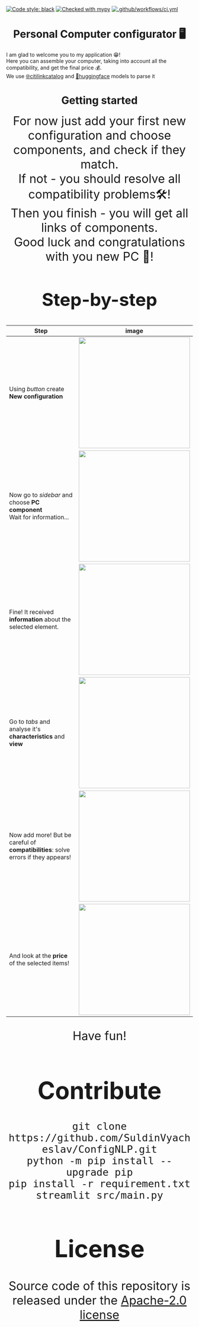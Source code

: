 [![Code style: black](https://img.shields.io/badge/code%20style-black-000000.svg)](https://github.com/psf/black)
[![Checked with mypy](http://www.mypy-lang.org/static/mypy_badge.svg)](http://mypy-lang.org/)
[![.github/workflows/ci.yml](https://github.com/SuldinVyacheslav/ConfigNLP/actions/workflows/ci.yml/badge.svg)](https://github.com/SuldinVyacheslav/ConfigNLP/actions/workflows/ci.yml)

<h1 style="text-align: center;">Personal Computer configurator 🖥</h1>

I am glad to welcome you to my application 😁!  
Here you can assemble your computer, taking into account all the
compatibility, and get the final price 💰.  
We use [🌐citilinkcatalog](https://www.citilink.ru/)
and [🤗huggingface](https://huggingface.co/) models to parse it

<h1 style="text-align: center;">Getting started</h1>

<div style="text-align: center; font-size:xx-large">
For now just add your first new configuration and choose components,
and check if they match.  
<br>If not - you should resolve all compatibility problems🛠️!  
<br>Then you finish - you will get all links of components.  
<br>Good luck and congratulations with you new PC 🥳!


## Step-by-step
| Step                                                                                | image                                                                         |
| ----------------------------------------------------------------------------------- |-------------------------------------------------------------------------------|
| Using *button* create **New configuration**                                         | <img align="center" src="https://i.ibb.co/z5cr5sp/button.png" width="300">    |
| Now go to *sidebar* and choose **PC component**<br>Wait for information...          | <img  align="center" src="https://i.ibb.co/10cs7xw/select.png"  width="300">  |
| Fine! It received **information** about the selected element.                       | <img align="center" src="https://i.ibb.co/F04zyNj/added.png"  width="300">    |
| Go to *tabs* and analyse it's **characteristics** and **view**                      | <img align="center" src="https://i.ibb.co/FbxXrW5/tab.png"  width="300">      |
| Now add more! But be careful of **compatibilities**: solve errors if they appears!  | <img align="center" src="https://i.ibb.co/7GMpwRR/copm.png"  width="300">      |
| And look at the **price** of the selected items!                                    | <img align="center" src="https://i.ibb.co/QnNXbV5/cost.png"  width="300">     |

Have fun!
 

<h1 style="text-align: center;">Contribute</h1>  

```git clone https://github.com/SuldinVyacheslav/ConfigNLP.git```  
```python -m pip install --upgrade pip```  
```pip install -r requirement.txt```  
```streamlit src/main.py```  

<h1 style="text-align: center;">License</h1>

Source code of this repository is released under the [Apache-2.0 license](https://choosealicense.com/licenses/apache-2.0/)
